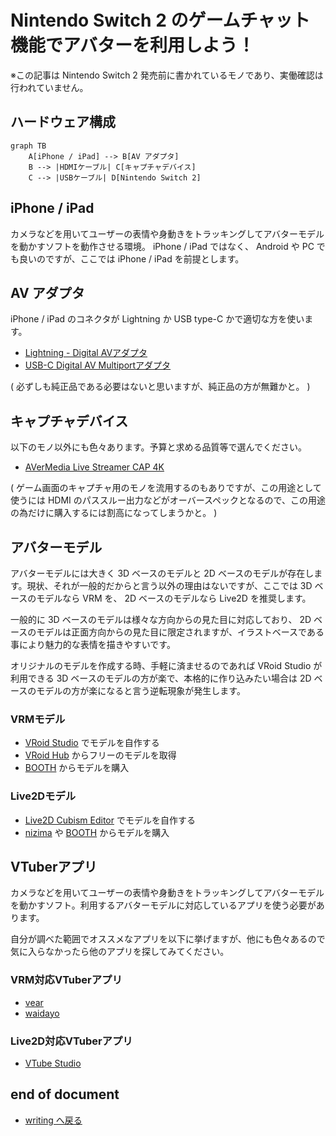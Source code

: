 # Nintendo Switch 2 のゲームチャット機能でアバターを利用しよう！

※この記事は Nintendo Switch 2 発売前に書かれているモノであり、実働確認は行われていません。

## ハードウェア構成

```mermaid
graph TB
    A[iPhone / iPad] --> B[AV アダプタ]
    B --> |HDMIケーブル| C[キャプチャデバイス]
    C --> |USBケーブル| D[Nintendo Switch 2]
```

## iPhone / iPad

カメラなどを用いてユーザーの表情や身動きをトラッキングしてアバターモデルを動かすソフトを動作させる環境。 iPhone / iPad ではなく、 Android や PC でも良いのですが、ここでは iPhone / iPad を前提とします。

## AV アダプタ

iPhone / iPad のコネクタが Lightning か USB type-C かで適切な方を使います。

- [Lightning - Digital AVアダプタ](https://www.apple.com/jp/shop/product/MW2P3AM/A/lightning-digital-av%E3%82%A2%E3%83%80%E3%83%97%E3%82%BF)
- [USB-C Digital AV Multiportアダプタ](https://www.apple.com/jp/shop/product/MW5M3ZA/A/usb-c-digital-av-multiport%E3%82%A2%E3%83%80%E3%83%97%E3%82%BF)

( 必ずしも純正品である必要はないと思いますが、純正品の方が無難かと。 )

## キャプチャデバイス

以下のモノ以外にも色々あります。予算と求める品質等で選んでください。

- [AVerMedia Live Streamer CAP 4K](https://www.avermedia.co.jp/product-detail/BU113)

( ゲーム画面のキャプチャ用のモノを流用するのもありですが、この用途として使うには HDMI のパススルー出力などがオーバースペックとなるので、この用途の為だけに購入するには割高になってしまうかと。 )

## アバターモデル

アバターモデルには大きく 3D ベースのモデルと 2D ベースのモデルが存在します。現状、それが一般的だからと言う以外の理由はないですが、ここでは 3D ベースのモデルなら VRM を、 2D ベースのモデルなら Live2D を推奨します。

一般的に 3D ベースのモデルは様々な方向からの見た目に対応しており、 2D ベースのモデルは正面方向からの見た目に限定されますが、イラストベースである事により魅力的な表情を描きやすいです。

オリジナルのモデルを作成する時、手軽に済ませるのであれば VRoid Studio が利用できる 3D ベースのモデルの方が楽で、本格的に作り込みたい場合は 2D ベースのモデルの方が楽になると言う逆転現象が発生します。

### VRMモデル

- [VRoid Studio](https://vroid.com/studio) でモデルを自作する
- [VRoid Hub](https://hub.vroid.com/) からフリーのモデルを取得
- [BOOTH](https://booth.pm/ja/items?tags%5B%5D=VRM+%E3%83%A2%E3%83%87%E3%83%AB) からモデルを購入

### Live2Dモデル

- [Live2D Cubism Editor](https://www.live2d.com/cubism/about/) でモデルを自作する
- [nizima](https://nizima.com/) や [BOOTH](https://booth.pm/ja/search/Live2D) からモデルを購入

## VTuberアプリ

カメラなどを用いてユーザーの表情や身動きをトラッキングしてアバターモデルを動かすソフト。利用するアバターモデルに対応しているアプリを使う必要があります。

自分が調べた範囲でオススメなアプリを以下に挙げますが、他にも色々あるので気に入らなかったら他のアプリを探してみてください。

### VRM対応VTuberアプリ

- [vear](https://apps.apple.com/jp/app/vear-%E3%83%90%E3%83%BC%E3%83%81%E3%83%A3%E3%83%AB%E3%83%A9%E3%82%A4%E3%83%96%E9%85%8D%E4%BF%A1%E3%82%A2%E3%83%97%E3%83%AA/id1490697369)
- [waidayo](https://apps.apple.com/jp/app/waidayo/id1513166077)

### Live2D対応VTuberアプリ

- [VTube Studio](https://apps.apple.com/us/app/vtube-studio/id1511435444)

## end of document

- [writing へ戻る](../index.md)
